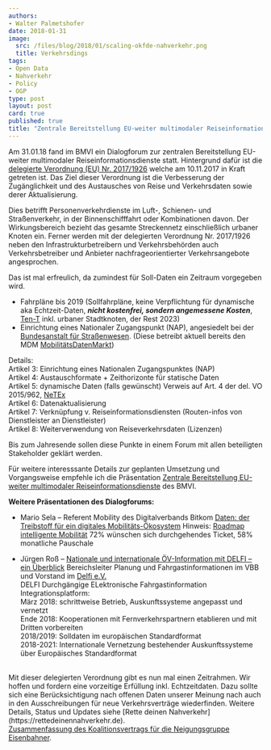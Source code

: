 ```yaml
---
authors: 
- Walter Palmetshofer
date: 2018-01-31
image:
  src: /files/blog/2018/01/scaling-okfde-nahverkehr.png
  title: Verkehrsdings
tags:
- Open Data
- Nahverkehr
- Policy
- OGP
type: post
layout: post
card: true
published: true
title: "Zentrale Bereitstellung EU-weiter multimodaler Reiseinformationsdienste" 
---
```



Am 31.01.18 fand im BMVI ein Dialogforum zur zentralen Bereitstellung EU-weiter multimodaler Reiseinformationsdienste statt.
Hintergrund dafür ist die [delegierte Verordnung (EU) Nr. 2017/1926](http://eur-lex.europa.eu/legal-content/DE/TXT/?uri=CELEX:32017R1926)
welche am 10.11.2017 in Kraft getreten ist. Das Ziel dieser Verordnung ist die Verbesserung der Zugänglichkeit und des Austausches von Reise und Verkehrsdaten sowie derer Aktualisierung.

Dies betrifft Personenverkehrdienste im Luft-, Schienen- und Straßenverkehr, in der Binnenschifffahrt oder Kombinationen davon.
Der Wirkungsbereich bezieht das gesamte Streckennetz einschließlich urbaner Knoten ein. Ferner werden mit der delegierten Verordnung Nr. 2017/1926 neben den Infrastrukturbetreibern und Verkehrsbehörden auch Verkehrsbetreiber und Anbieter nachfrageorientierter Verkehrsangebote angesprochen.

Das ist mal erfreulich, da zumindest für Soll-Daten ein Zeitraum vorgegeben wird.

- Fahrpläne bis 2019 (Sollfahrpläne, keine Verpflichtung für dynamische aka Echtzeit-Daten, <i><b>nicht kostenfrei, sondern angemessene Kosten</b></i>, [Ten-T](https://de.wikipedia.org/wiki/Transeuropäische_Netze) inkl. urbaner Stadtknoten, der Rest 2023)
- Einrichtung eines Nationaler Zugangspunkt (NAP), angesiedelt bei der [Bundesanstalt für Straßenwesen](http://www.bast.de). (Diese betreibt aktuell bereits den MDM [MobilitätsDatenMarkt](http://www.mdm-portal.de))

Details:<br>
Artikel 3: Einrichtung eines Nationalen Zugangspunktes (NAP)<br>
Artikel 4: Austauschformate + Zeithorizonte für statische Daten<br>
Artikel 5: dynamische Daten (falls gewünscht) Verweis auf Art. 4 der del. VO 2015/962, [NeTEx](https://en.wikipedia.org/wiki/NeTEx)<br>
Artikel 6: Datenaktualisierung<br>
Artikel 7: Verknüpfung v. Reiseinformationsdiensten (Routen-infos von Dienstleister an Dienstleister) <br>
Artikel 8: Weiterverwendung von Reiseverkehrsdaten (Lizenzen)<br> 

Bis zum Jahresende sollen diese Punkte in einem Forum mit allen beteiligten Stakeholder geklärt werden.

Für weitere interesssante Details zur geplanten Umsetzung und Vorgangsweise empfehle ich die Präsentation [Zentrale Bereitstellung EU-weiter multimodaler
Reiseinformationsdienste](/files/blog/2018/01/BMVI_Dialogforum_am_31-01-18.pdf) des BMVI.


<b>Weitere Präsentationen des Dialogforums:</b><br>
- Mario Sela – Referent Mobility des Digitalverbands Bitkom
[Daten: der Treibstoff für ein digitales Mobilitäts-Ökosystem](/files/blog/2018/01/Bitkom_Impulsvortrag.pdf)
Hinweis: [Roadmap intelligente Mobilität](http://roadmap-intelligente-mobilitaet.de)
72% wünschen sich durchgehendes Ticket, 58% monatliche Pauschale

- Jürgen Roß – 
[Nationale und internationale ÖV-Information mit DELFI – ein Überblick](/files/blog/2018/01/DELFI_Impulsvortrag.pdf)
Bereichsleiter Planung und Fahrgastinformationen im VBB und Vorstand im [Delfi e.V.](www.delfi.de)<br>
DELFI Durchgängige ELektronische Fahrgastinformation Integrationsplatform:<br>
März 2018: schrittweise Betrieb, Auskunftssysteme angepasst und vernetzt <br>
Ende 2018: Kooperationen mit Fernverkehrspartnern etablieren und mit Dritten vorbereiten<br>
2018/2019: Solldaten im europäischen Standardformat<br>
2018-2021: Internationale Vernetzung bestehender Auskunftssysteme über Europäisches Standardformat<br>

<!--
<b>Unser Ziel ist:</b> 
![scaling](/files/blog/2018/01/scaling-okfde-nahverkehr.png "Scaling")-->
<br>
Mit dieser delegierten Verordnung gibt es nun mal einen Zeitrahmen. Wir hoffen und fordern eine vorzeitige Erfüllung inkl. Echtzeitdaten. Dazu sollte sich eine Berücksichtigung nach offenen Daten unserer Meinung nach auch in den Ausschreibungen für neue Verkehrsverträge wiederfinden. Weitere Details, Status und Updates siehe [Rette deinen Nahverkehr](https://rettedeinennahverkehr.de).  
<br><a href="https://pad.okfn.de/p/koalitionsvertrag-bahn">Zusammenfassung des Koalitionsvertrags für die Neigungsgruppe Eisenbahner</a>.


